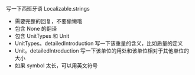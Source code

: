 写一下西班牙语 Localizable.strings

- 需要完整的回复，不要偷懒哦
- 包含 None 的翻译
- 包含 UnitTypes 和 Unit
- UnitTypes。detailedIntroduction 写一下该重量的含义，比如质量的定义
- Unit。detailedIntroduction 写一下该单位的用处和该单位相对于其他单位的大小
- 如果 symbol 太长，可以用英文符号

